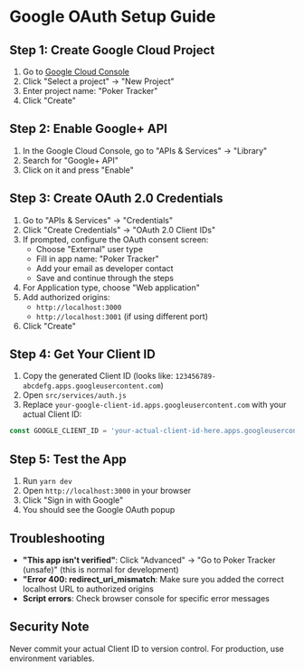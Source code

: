 # Google OAuth Setup Guide

## Step 1: Create Google Cloud Project

1. Go to [Google Cloud Console](https://console.cloud.google.com/)
2. Click "Select a project" → "New Project"
3. Enter project name: "Poker Tracker"
4. Click "Create"

## Step 2: Enable Google+ API

1. In the Google Cloud Console, go to "APIs & Services" → "Library"
2. Search for "Google+ API"
3. Click on it and press "Enable"

## Step 3: Create OAuth 2.0 Credentials

1. Go to "APIs & Services" → "Credentials"
2. Click "Create Credentials" → "OAuth 2.0 Client IDs"
3. If prompted, configure the OAuth consent screen:
   - Choose "External" user type
   - Fill in app name: "Poker Tracker"
   - Add your email as developer contact
   - Save and continue through the steps
4. For Application type, choose "Web application"
5. Add authorized origins:
   - `http://localhost:3000`
   - `http://localhost:3001` (if using different port)
6. Click "Create"

## Step 4: Get Your Client ID

1. Copy the generated Client ID (looks like: `123456789-abcdefg.apps.googleusercontent.com`)
2. Open `src/services/auth.js`
3. Replace `your-google-client-id.apps.googleusercontent.com` with your actual Client ID:

```javascript
const GOOGLE_CLIENT_ID = 'your-actual-client-id-here.apps.googleusercontent.com';
```

## Step 5: Test the App

1. Run `yarn dev`
2. Open `http://localhost:3000` in your browser
3. Click "Sign in with Google"
4. You should see the Google OAuth popup

## Troubleshooting

- **"This app isn't verified"**: Click "Advanced" → "Go to Poker Tracker (unsafe)" (this is normal for development)
- **"Error 400: redirect_uri_mismatch**: Make sure you added the correct localhost URL to authorized origins
- **Script errors**: Check browser console for specific error messages

## Security Note

Never commit your actual Client ID to version control. For production, use environment variables.
